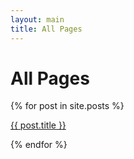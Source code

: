 ```yaml
---
layout: main
title: All Pages
---
```

<h1>All Pages</h1>
<section class="blog-tags">
  {% for post in site.posts %}
  <span><p><a href="{{ post.url }}">{{ post.title }}</a></p></span>
  {% endfor %}
</section>

